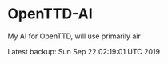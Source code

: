 # OpenTTD-AI
My AI for OpenTTD, will use primarily air

Latest backup: Sun Sep 22 02:19:01 UTC 2019

